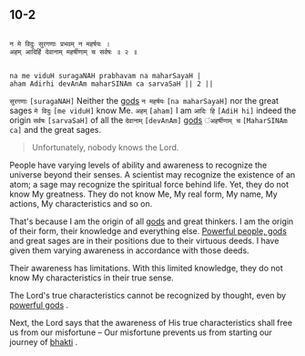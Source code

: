 ## 10-2


```shloka-sa

न मे विदुः सुरगणाः प्रभवम् न महर्षयः ।
अहम् आदिर्हि देवानाम् महर्षीणाम् च सर्वषः ॥ २ ॥

```
```shloka-sa-hk

na me viduH suragaNAH prabhavam na maharSayaH |
aham Adirhi devAnAm maharSINAm ca sarvaSaH || 2 ||

```
`सुरगणाः` `[suragaNAH]` Neither the 
[gods](4-12.md#gods_and_other_powers) `न महर्षयः` `[na maharSayaH]` nor the great sages `मे विदुः` `[me viduH]` know Me. `अहम्` `[aham]` I am `आदिः हि` `[AdiH hi]` indeed the origin `सर्वषः` `[sarvaSaH]` of all the `देवानाम्` `[devAnAm]` [gods](4-12.md#gods_and_other_powers) `ंअहर्षीणाम् च` `[MaharSINAm ca]` and the great sages.


<a name='applnote_153'></a>
> Unfortunately, nobody knows the Lord.



People have varying levels of ability and awareness to recognize the universe beyond their senses. A scientist may recognize the existence of an atom; a sage may recognize the spiritual force behind life. Yet, they do not know My greatness. They do not know Me, My real form, My name, My actions, My characteristics and so on. 

That's because I am the origin of all 
[gods](4-12.md#gods_and_other_powers)
 and great thinkers. I am the origin of their form, their knowledge and everything else. 
[Powerful people, gods](4-12.md#gods_and_other_powers)
 and great sages are in their positions due to their virtuous deeds. I have given them varying awareness in accordance with those deeds. 

Their awareness has limitations. With this limited knowledge, they do not know My characteristics in their true sense. 

The Lord's true characteristics cannot be recognized by thought, even by 
[powerful gods](4-12.md#gods_and_other_powers)
.

Next, the Lord says that the awareness of His true characteristics shall free us from our misfortune – Our misfortune prevents us from starting our journey of 
[bhakti](Chapter_7.md#bhakti_a_defn)
.


